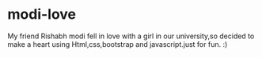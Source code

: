 # modi-love
My friend Rishabh modi fell in love with a girl in our university,so decided to make a heart using Html,css,bootstrap and javascript.just for fun. :)
